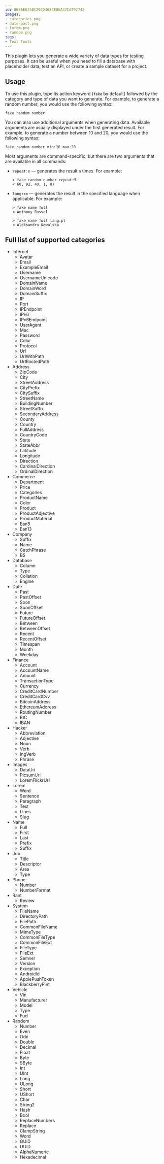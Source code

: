```yaml
---
id: 8BE6E623BC294D4684F86A47CA797742
images:
- categories.png
- date-past.png
- lorem.png
- random.png
tags:
- Text Tools
---
```


This plugin lets you generate a wide variety of data types for testing purposes. It can be useful when you need to fill a database with placeholder data, test an API, or create a sample dataset for a project.

## Usage

To use this plugin, type its action keyword (`fake` by default) followed by the category and type of data you want to generate. For example, to generate a random number, you would use the following syntax:

```
fake random number
```

You can also use additional arguments when generating data. Available arguments are usually displayed under the first generated result. For example, to generate a number between 10 and 20, you would use the following syntax:

```
fake random number min:10 max:20
```

Most arguments are command-specific, but there are two arguments that are available in all commands:

* `repeat:n` — generates the result `n` times. For example:
  ```
  > fake random number repeat:5
  < 60, 92, 40, 1, 87
  ```
* `lang:xx` — generates the result in the specified language when applicable. For example:
  ```
  > fake name full
  < Anthony Russel
  
  > fake name full lang:pl
  < Aleksandra Kowalska
  ```

## Full list of supported categories

* Internet
  * Avatar
  * Email
  * ExampleEmail
  * Username
  * UsernameUnicode
  * DomainName
  * DomainWord
  * DomainSuffix
  * IP
  * Port
  * IPEndpoint
  * IPv6
  * IPv6Endpoint
  * UserAgent
  * Mac
  * Password
  * Color
  * Protocol
  * Url
  * UrlWithPath
  * UrlRootedPath
* Address
  * ZipCode
  * City
  * StreetAddress
  * CityPrefix
  * CitySuffix
  * StreetName
  * BuildingNumber
  * StreetSuffix
  * SecondaryAddress
  * County
  * Country
  * FullAddress
  * CountryCode
  * State
  * StateAbbr
  * Latitude
  * Longitude
  * Direction
  * CardinalDirection
  * OrdinalDirection
* Commerce
  * Department
  * Price
  * Categories
  * ProductName
  * Color
  * Product
  * ProductAdjective
  * ProductMaterial
  * Ean8
  * Ean13
* Company
  * Suffix
  * Name
  * CatchPhrase
  * BS
* Database
  * Column
  * Type
  * Collation
  * Engine
* Date
  * Past
  * PastOffset
  * Soon
  * SoonOffset
  * Future
  * FutureOffset
  * Between
  * BetweenOffset
  * Recent
  * RecentOffset
  * Timespan
  * Month
  * Weekday
* Finance
  * Account
  * AccountName
  * Amount
  * TransactionType
  * Currency
  * CreditCardNumber
  * CreditCardCvv
  * BitcoinAddress
  * EthereumAddress
  * RoutingNumber
  * BIC
  * IBAN
* Hacker
  * Abbreviation
  * Adjective
  * Noun
  * Verb
  * IngVerb
  * Phrase
* Images
  * DataUri
  * PicsumUrl
  * LoremFlickrUrl
* Lorem
  * Word
  * Sentence
  * Paragraph
  * Text
  * Lines
  * Slug
* Name
  * Full
  * First
  * Last
  * Prefix
  * Suffix
* Job
  * Title
  * Descriptor
  * Area
  * Type
* Phone
  * Number
  * NumberFormat
* Rant
  * Review
* System
  * FileName
  * DirectoryPath
  * FilePath
  * CommonFileName
  * MimeType
  * CommonFileType
  * CommonFileExt
  * FileType
  * FileExt
  * Semver
  * Version
  * Exception
  * AndroidId
  * ApplePushToken
  * BlackberryPint
* Vehicle
  * Vin
  * Manufacturer
  * Model
  * Type
  * Fuel
* Random
  * Number
  * Even
  * Odd
  * Double
  * Decimal
  * Float
  * Byte
  * SByte
  * Int
  * UInt
  * Long
  * ULong
  * Short
  * UShort
  * Char
  * String2
  * Hash
  * Bool
  * ReplaceNumbers
  * Replace
  * ClampString
  * Word
  * GUID
  * UUID
  * AlphaNumeric
  * Hexadecimal
